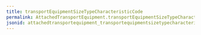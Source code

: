 ```yaml
---
title: transportEquipmentSizeTypeCharacteristicCode
permalink: AttachedTransportEquipment.transportEquipmentSizeTypeCharacteristicCode.html
jsonid: attachedtransportequipment_transportequipmentsizetypecharacteristiccode
---
```

